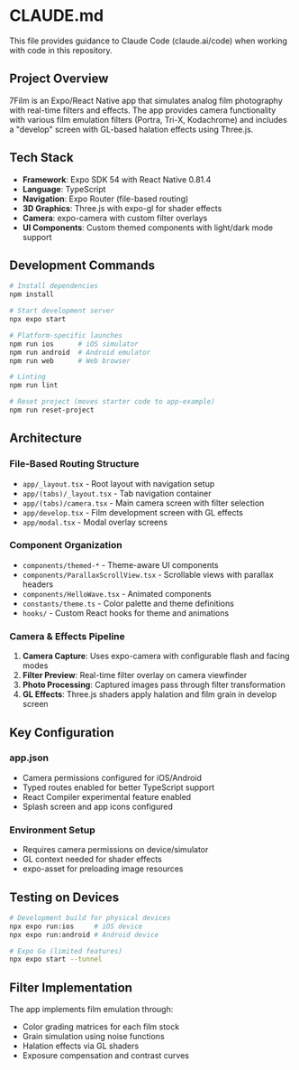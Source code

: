 # CLAUDE.md

This file provides guidance to Claude Code (claude.ai/code) when working with code in this repository.

## Project Overview

7Film is an Expo/React Native app that simulates analog film photography with real-time filters and effects. The app provides camera functionality with various film emulation filters (Portra, Tri-X, Kodachrome) and includes a "develop" screen with GL-based halation effects using Three.js.

## Tech Stack

- **Framework**: Expo SDK 54 with React Native 0.81.4
- **Language**: TypeScript
- **Navigation**: Expo Router (file-based routing)
- **3D Graphics**: Three.js with expo-gl for shader effects
- **Camera**: expo-camera with custom filter overlays
- **UI Components**: Custom themed components with light/dark mode support

## Development Commands

```bash
# Install dependencies
npm install

# Start development server
npx expo start

# Platform-specific launches
npm run ios      # iOS simulator
npm run android  # Android emulator
npm run web      # Web browser

# Linting
npm run lint

# Reset project (moves starter code to app-example)
npm run reset-project
```

## Architecture

### File-Based Routing Structure
- `app/_layout.tsx` - Root layout with navigation setup
- `app/(tabs)/_layout.tsx` - Tab navigation container
- `app/(tabs)/camera.tsx` - Main camera screen with filter selection
- `app/develop.tsx` - Film development screen with GL effects
- `app/modal.tsx` - Modal overlay screens

### Component Organization
- `components/themed-*` - Theme-aware UI components
- `components/ParallaxScrollView.tsx` - Scrollable views with parallax headers
- `components/HelloWave.tsx` - Animated components
- `constants/theme.ts` - Color palette and theme definitions
- `hooks/` - Custom React hooks for theme and animations

### Camera & Effects Pipeline
1. **Camera Capture**: Uses expo-camera with configurable flash and facing modes
2. **Filter Preview**: Real-time filter overlay on camera viewfinder
3. **Photo Processing**: Captured images pass through filter transformation
4. **GL Effects**: Three.js shaders apply halation and film grain in develop screen

## Key Configuration

### app.json
- Camera permissions configured for iOS/Android
- Typed routes enabled for better TypeScript support
- React Compiler experimental feature enabled
- Splash screen and app icons configured

### Environment Setup
- Requires camera permissions on device/simulator
- GL context needed for shader effects
- expo-asset for preloading image resources

## Testing on Devices

```bash
# Development build for physical devices
npx expo run:ios     # iOS device
npx expo run:android # Android device

# Expo Go (limited features)
npx expo start --tunnel
```

## Filter Implementation

The app implements film emulation through:
- Color grading matrices for each film stock
- Grain simulation using noise functions
- Halation effects via GL shaders
- Exposure compensation and contrast curves